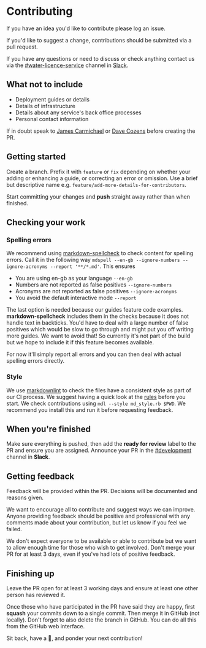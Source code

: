 # Contributing

If you have an idea you'd like to contribute please log an issue.

If you'd like to suggest a change, contributions should be submitted via a pull request.

If you have any questions or need to discuss or check anything contact us via the [#water-licence-service](https://defra-digital.slack.com/messages/water-licence-service/) channel in [Slack](https://defra-digital.slack.com/).

## What not to include

- Deployment guides or details
- Details of infrastructure
- Details about any service's back office processes
- Personal contact information

If in doubt speak to [James Carmichael](https://github.com/james-siteclick) or [Dave Cozens](https://github.com/davecozens) before creating the PR.

## Getting started

Create a branch. Prefix it with `feature` or `fix` depending on whether your adding or enhancing a guide, or correcting an error or omission. Use a brief but descriptive name e.g. `feature/add-more-details-for-contributors`.

Start committing your changes and **push** straight away rather than when finished.

## Checking your work

### Spelling errors

We recommend using [markdown-spellcheck](https://www.npmjs.com/package/markdown-spellcheck) to check content for spelling errors. Call it in the following way `mdspell --en-gb --ignore-numbers --ignore-acronyms --report '**/*.md'`. This ensures

- You are using en-gb as your language `--en-gb`
- Numbers are not reported as false positives `--ignore-numbers`
- Acronyms are not reported as false positives `--ignore-acronyms`
- You avoid the default interactive mode `--report`

The last option is needed because our guides feature code examples. **markdown-spellcheck** includes them in the checks because it does not handle text in backticks. You'd have to deal with a large number of false positives which would be slow to go through and might put you off writing more guides. We want to avoid that! So currently it's not part of the build but we hope to include it if this feature becomes available.

For now it'll simply report all errors and you can then deal with actual spelling errors directly.

### Style

We use [markdownlint](https://github.com/mivok/markdownlint) to check the files have a consistent style as part of our CI process. We suggest having a quick look at the [rules](https://github.com/mivok/markdownlint/blob/master/docs/RULES.md) before you start. We check contributions using `mdl --style md_style.rb $PWD`. We recommend you install this and run it before requesting feedback.

## When you're finished

Make sure everything is pushed, then add the **ready for review** label to the PR and ensure you are assigned. Announce your PR in the [#development](https://defra-digital.slack.com/messages/development/) channel in **Slack**.

## Getting feedback

Feedback will be provided within the PR. Decisions will be documented and reasons given.

We want to encourage all to contribute and suggest ways we can improve. Anyone providing feedback should be positive and professional with any comments made about your contribution, but let us know if you feel we failed.

We don't expect everyone to be available or able to contribute but we want to allow enough time for those who wish to get involved. Don't merge your PR for at least 3 days, even if you've had lots of positive feedback.

## Finishing up

Leave the PR open for at least 3 working days and ensure at least one other person has reviewed it.

Once those who have participated in the PR have said they are happy, first **squash** your commits down to a single commit. Then merge it in GitHub (not locally). Don't forget to also delete the branch in GitHub. You can do all this from the GitHub web interface.

Sit back, have a :tropical_drink:, and ponder your next contribution!
